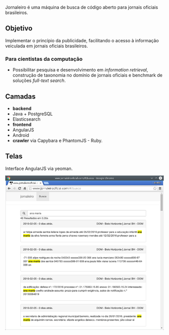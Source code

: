 Jornaleiro é uma máquina de busca de código aberto para jornais oficiais brasileiros.

## Objetivo

Implementar o princípio da publicidade, facilitando o acesso à informação
veiculada em jornais oficiais brasileiros.

### Para cientistas da computação
 - Possibilitar pesquisa e desenvolvimento em
 *information retrieval*, construção de taxonomia no domínio de
 jornais oficiais e benchmark de soluções *full-text search*.

## Camadas

 - **backend**
  - Java + PostgreSQL
  - Elasticsearch
 - **frontend**
  - AngularJS
  - Android
 - **crawler** via Capybara e PhantomJS - Ruby.

## Telas

Interface AngularJS via yeoman.

![Alt text](https://raw.githubusercontent.com/andrepontesmelo/jornaleiro/screenshots/screenshots/angularjs.png "Interface angularjs")
